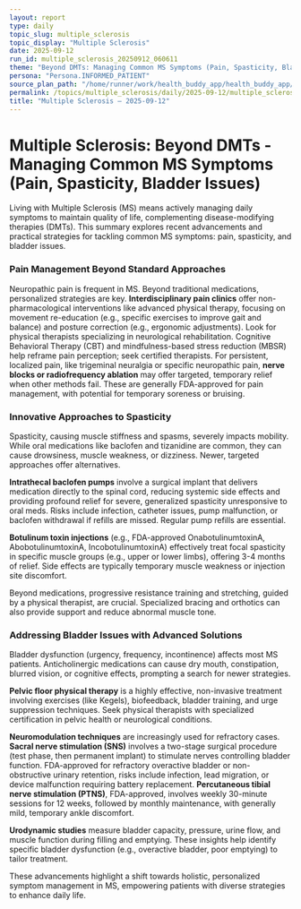 ```yaml
---
layout: report
type: daily
topic_slug: multiple_sclerosis
topic_display: "Multiple Sclerosis"
date: 2025-09-12
run_id: multiple_sclerosis_20250912_060611
theme: "Beyond DMTs: Managing Common MS Symptoms (Pain, Spasticity, Bladder Issues)"
persona: "Persona.INFORMED_PATIENT"
source_plan_path: "/home/runner/work/health_buddy_app/health_buddy_app/.results/multiple_sclerosis/weekly_plan/2025-09-08/plan.json"
permalink: /topics/multiple_sclerosis/daily/2025-09-12/multiple_sclerosis_20250912_060611/
title: "Multiple Sclerosis — 2025-09-12"
---
```


# Multiple Sclerosis: Beyond DMTs - Managing Common MS Symptoms (Pain, Spasticity, Bladder Issues)

Living with Multiple Sclerosis (MS) means actively managing daily symptoms to maintain quality of life, complementing disease-modifying therapies (DMTs). This summary explores recent advancements and practical strategies for tackling common MS symptoms: pain, spasticity, and bladder issues.

### Pain Management Beyond Standard Approaches

Neuropathic pain is frequent in MS. Beyond traditional medications, personalized strategies are key. **Interdisciplinary pain clinics** offer non-pharmacological interventions like advanced physical therapy, focusing on movement re-education (e.g., specific exercises to improve gait and balance) and posture correction (e.g., ergonomic adjustments). Look for physical therapists specializing in neurological rehabilitation. Cognitive Behavioral Therapy (CBT) and mindfulness-based stress reduction (MBSR) help reframe pain perception; seek certified therapists. For persistent, localized pain, like trigeminal neuralgia or specific neuropathic pain, **nerve blocks or radiofrequency ablation** may offer targeted, temporary relief when other methods fail. These are generally FDA-approved for pain management, with potential for temporary soreness or bruising.

### Innovative Approaches to Spasticity

Spasticity, causing muscle stiffness and spasms, severely impacts mobility. While oral medications like baclofen and tizanidine are common, they can cause drowsiness, muscle weakness, or dizziness. Newer, targeted approaches offer alternatives.

**Intrathecal baclofen pumps** involve a surgical implant that delivers medication directly to the spinal cord, reducing systemic side effects and providing profound relief for severe, generalized spasticity unresponsive to oral meds. Risks include infection, catheter issues, pump malfunction, or baclofen withdrawal if refills are missed. Regular pump refills are essential.

**Botulinum toxin injections** (e.g., FDA-approved OnabotulinumtoxinA, AbobotulinumtoxinA, IncobotulinumtoxinA) effectively treat focal spasticity in specific muscle groups (e.g., upper or lower limbs), offering 3-4 months of relief. Side effects are typically temporary muscle weakness or injection site discomfort.

Beyond medications, progressive resistance training and stretching, guided by a physical therapist, are crucial. Specialized bracing and orthotics can also provide support and reduce abnormal muscle tone.

### Addressing Bladder Issues with Advanced Solutions

Bladder dysfunction (urgency, frequency, incontinence) affects most MS patients. Anticholinergic medications can cause dry mouth, constipation, blurred vision, or cognitive effects, prompting a search for newer strategies.

**Pelvic floor physical therapy** is a highly effective, non-invasive treatment involving exercises (like Kegels), biofeedback, bladder training, and urge suppression techniques. Seek physical therapists with specialized certification in pelvic health or neurological conditions.

**Neuromodulation techniques** are increasingly used for refractory cases. **Sacral nerve stimulation (SNS)** involves a two-stage surgical procedure (test phase, then permanent implant) to stimulate nerves controlling bladder function. FDA-approved for refractory overactive bladder or non-obstructive urinary retention, risks include infection, lead migration, or device malfunction requiring battery replacement. **Percutaneous tibial nerve stimulation (PTNS)**, FDA-approved, involves weekly 30-minute sessions for 12 weeks, followed by monthly maintenance, with generally mild, temporary ankle discomfort.

**Urodynamic studies** measure bladder capacity, pressure, urine flow, and muscle function during filling and emptying. These insights help identify specific bladder dysfunction (e.g., overactive bladder, poor emptying) to tailor treatment.

These advancements highlight a shift towards holistic, personalized symptom management in MS, empowering patients with diverse strategies to enhance daily life.
